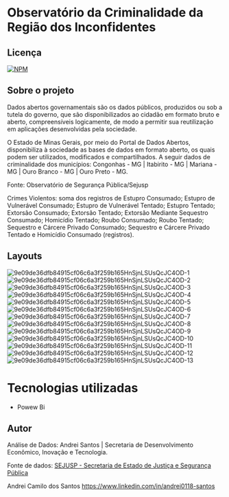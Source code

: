 # Observatório da Criminalidade da Região dos Inconfidentes

## Licença  

[![NPM](https://img.shields.io/npm/l/react)](https://github.com/andrei0118/gn-vendas/blob/master/LICENSE)

## Sobre o projeto

Dados abertos governamentais são os dados públicos, produzidos ou sob a tutela do governo, que são disponibilizados ao cidadão em formato bruto e aberto, compreensíveis logicamente, de modo a permitir sua reutilização em aplicações desenvolvidas pela sociedade.

O Estado de Minas Gerais, por meio do Portal de Dados Abertos, disponibiliza à sociedade as bases de dados em formato aberto, os quais podem ser utilizados, modificados e compartilhados.
A seguir dados de criminalidade dos municípios: Congonhas - MG | Itabirito - MG | Mariana - MG | Ouro Branco - MG | Ouro Preto - MG. 

Fonte: Observatório de Segurança Pública/Sejusp

Crimes Violentos: soma dos registros de Estupro Consumado; Estupro de Vulnerável Consumado; Estupro de Vulnerável Tentado; Estupro Tentado; Extorsão Consumado; Extorsão Tentado; Extorsão Mediante Sequestro Consumado; Homicídio Tentado; Roubo Consumado; Roubo Tentado; Sequestro e Cárcere Privado Consumado; Sequestro e Cárcere Privado Tentado e Homicídio Consumado (registros).
##  Layouts  

![9e09de36dfb84915cf06c6a3f259b165HnSjnLSUsQcJC4OD-1](https://github.com/andrei0118/Criminalidade-Regiao-Inconfidentes-Powerbi/assets/75299828/b42fba55-7fd2-4610-89a2-8650fff5fe61)
![9e09de36dfb84915cf06c6a3f259b165HnSjnLSUsQcJC4OD-2](https://github.com/andrei0118/Criminalidade-Regiao-Inconfidentes-Powerbi/assets/75299828/14281786-e995-44fa-9acd-766b9113aee5)
![9e09de36dfb84915cf06c6a3f259b165HnSjnLSUsQcJC4OD-3](https://github.com/andrei0118/Criminalidade-Regiao-Inconfidentes-Powerbi/assets/75299828/f77c2f38-649c-46f2-ba15-b3fbd52a5ff3)
![9e09de36dfb84915cf06c6a3f259b165HnSjnLSUsQcJC4OD-4](https://github.com/andrei0118/Criminalidade-Regiao-Inconfidentes-Powerbi/assets/75299828/ee832f46-2448-426c-bf70-c48fc8ef0765)
![9e09de36dfb84915cf06c6a3f259b165HnSjnLSUsQcJC4OD-5](https://github.com/andrei0118/Criminalidade-Regiao-Inconfidentes-Powerbi/assets/75299828/4c63e4e7-8ad7-4be4-84e2-b7967a90ee83)
![9e09de36dfb84915cf06c6a3f259b165HnSjnLSUsQcJC4OD-6](https://github.com/andrei0118/Criminalidade-Regiao-Inconfidentes-Powerbi/assets/75299828/54f6c63b-7ba7-48a7-8351-722ed794fdd6)
![9e09de36dfb84915cf06c6a3f259b165HnSjnLSUsQcJC4OD-7](https://github.com/andrei0118/Criminalidade-Regiao-Inconfidentes-Powerbi/assets/75299828/b2075fb8-c9ca-4199-85d8-c285ae6880e2)
![9e09de36dfb84915cf06c6a3f259b165HnSjnLSUsQcJC4OD-8](https://github.com/andrei0118/Criminalidade-Regiao-Inconfidentes-Powerbi/assets/75299828/7b8c3e1e-b31f-4e61-810e-b7cec9d9242f)
![9e09de36dfb84915cf06c6a3f259b165HnSjnLSUsQcJC4OD-9](https://github.com/andrei0118/Criminalidade-Regiao-Inconfidentes-Powerbi/assets/75299828/388a8b05-8ce3-4d32-92d5-694a75552377)
![9e09de36dfb84915cf06c6a3f259b165HnSjnLSUsQcJC4OD-10](https://github.com/andrei0118/Criminalidade-Regiao-Inconfidentes-Powerbi/assets/75299828/03791cc8-f72b-4810-b4ab-ee064adb900b)
![9e09de36dfb84915cf06c6a3f259b165HnSjnLSUsQcJC4OD-11](https://github.com/andrei0118/Criminalidade-Regiao-Inconfidentes-Powerbi/assets/75299828/25a774d1-3bbc-46f2-a017-dec4062128d8)
![9e09de36dfb84915cf06c6a3f259b165HnSjnLSUsQcJC4OD-12](https://github.com/andrei0118/Criminalidade-Regiao-Inconfidentes-Powerbi/assets/75299828/4eb59af6-5f53-44f9-95e8-e86f0728fa24)
![9e09de36dfb84915cf06c6a3f259b165HnSjnLSUsQcJC4OD-13](https://github.com/andrei0118/Criminalidade-Regiao-Inconfidentes-Powerbi/assets/75299828/e578ff0e-1e48-4400-b4b4-c78e170350bc)

# Tecnologias utilizadas
- Powew Bi
  
## Autor
Análise de Dados: Andrei Santos | Secretaria de Desenvolvimento Econômico, Inovação e Tecnologia. 

Fonte de dados: [SEJUSP - Secretaria de Estado de Justiça e Segurança Pública](http://www.seguranca.mg.gov.br/2018-08-22-13-39-06/dados-abertos) 

Andrei Camilo dos Santos
https://www.linkedin.com/in/andrei0118-santos

